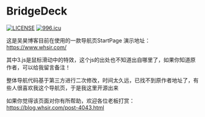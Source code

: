 BridgeDeck
========

[![LICENSE](https://img.shields.io/badge/license-Anti%20996-blue.svg)](https://github.com/996icu/996.ICU/blob/master/LICENSE)
[![996.icu](https://img.shields.io/badge/link-996.icu-red.svg)](https://996.icu) 

这是吴昊博客目前在使用的一款导航页StartPage
演示地址：https://www.whsir.com/

其中3.js是鼠标滑动中的特效，这个js的出处也不知道出自哪里了，如果你知道原作者，可以给我留言备注！

整体导航代码基于第三方进行二次修改，时间太久远，已找不到原作者地址了，有些人很喜欢我这个导航页，于是我这里开源出来

如果你觉得该页面对你有所帮助，欢迎各位老板打赏：https://blog.whsir.com/post-4043.html
